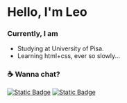 # Hello, I'm Leo

### Currently, I am
- Studying at University of Pisa.
- Learning html+css, ever so slowly...

### :coffee: Wanna chat?

[![Static Badge](https://img.shields.io/badge/my_guild-5865f2?style=for-the-badge&logo=discord&logoColor=ffffff)](https://discord.gg/TdRfGKg8Wh)
[![Static Badge](https://img.shields.io/badge/LeoCx1000%40gmail.com-f2a60c?style=for-the-badge&logo=gmail&logoColor=c71610)](mailto:leocx1000@gmail.com)
